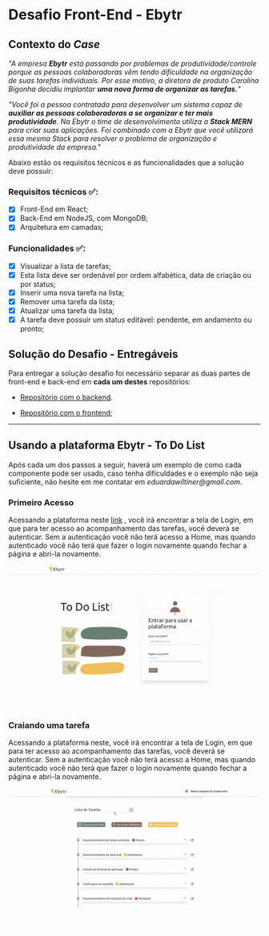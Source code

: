 
# Desafio Front-End - Ebytr

## Contexto do *Case*

*"A empresa **Ebytr** está passando por problemas de produtividade/controle porque as pessoas colaboradoras vêm tendo dificuldade na organização de suas tarefas individuais. Por esse motivo, a diretora de produto Carolina Bigonha decidiu implantar **uma nova forma de organizar as tarefas.**"*

*"Você foi a pessoa contratada para desenvolver um sistema capaz de **auxiliar as pessoas colaboradoras a se organizar e ter mais produtividade**.
Na Ebytr o time de desenvolvimento utiliza a **Stack MERN** para criar suas aplicações. Foi combinado com a Ebytr que você utilizará essa mesma Stack para resolver o problema de organização e produtividade da empresa."*

Abaixo estão os requisitos técnicos e as funcionalidades que a solução deve possuir:

### Requisitos técnicos :white_check_mark::

- [x] Front-End em React;
- [x] Back-End em NodeJS, com MongoDB;
- [x] Arquitetura em camadas;

### Funcionalidades :white_check_mark::

- [x] Visualizar a lista de tarefas;
- [x] Esta lista deve ser ordenável por ordem alfabética, data de criação ou por status;
- [x] Inserir uma nova tarefa na lista;
- [x] Remover uma tarefa da lista;
- [x] Atualizar uma tarefa da lista;
- [x] A tarefa deve possuir um status editável: pendente, em andamento ou pronto;

## Solução do Desafio - Entregáveis

Para entregar a solução desafio foi necessário separar as duas partes de front-end e back-end em **cada um destes** repositórios:

- [Repositório com o backend](https://github.com/dudawiltiner/desafio-backend-ebytr).

- [Repositório com o frontend](https://github.com/dudawiltiner/desafio-frontend-ebytr);

---

## Usando a plataforma Ebytr - To Do List

Após cada um dos passos a seguir, haverá um exemplo de como cada componente pode ser usado, caso tenha dificuldades e o exemplo não seja suficiente, não hesite em me contatar em _eduardawiltiner@gmail.com_.

### Primeiro Acesso

Acessando a plataforma neste [link](https://desafioebytr.vercel.app/) , você irá encontrar a tela de Login, em que para ter acesso ao acompanhamento das tarefas, você deverá se autenticar. Sem a autenticação você não terá acesso a Home, mas quando autenticado você não terá que fazer o login novamente quando fechar a página e abri-la novamente.

<div align="center">
  <img src="./gifs/login.gif" margin="10px" width="700" alt="login"/>
</div>

### Craiando uma tarefa

Acessando a plataforma neste, você irá encontrar a tela de Login, em que para ter acesso ao acompanhamento das tarefas, você deverá se autenticar. Sem a autenticação você não terá acesso a Home, mas quando autenticado você não terá que fazer o login novamente quando fechar a página e abri-la novamente.

<div align="center">
  <img src="./gifs/createTask.gif" margin="10px" width="700" alt="criando uma tarefa"
</div>
